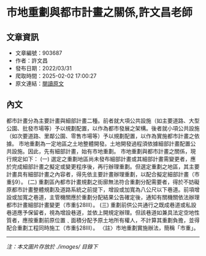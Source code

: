 # 市地重劃與都市計畫之關係,許文昌老師

## 文章資訊
- 文章編號：903687
- 作者：許文昌
- 發布日期：2022/03/31
- 爬取時間：2025-02-02 17:00:27
- 原文連結：[閱讀原文](https://real-estate.get.com.tw/Columns/detail.aspx?no=903687)

## 內文
都市計畫分為主要計畫與細部計畫二種。前者就大項公共設施（如主要道路、大型公園、批發市場等）予以規劃配置，以作為都市發展之架構。後者就小項公共設施（如次要道路、里鄰公園、零售市場等）予以規劃配置，以作為實施都市計畫之依據。
市地重劃為一定地區之土地整體開發。土地開發過程須依據細部計畫配置公共設施。因此，先有細部計畫，始有市地重劃。
市地重劃與都市計畫之關係，現行規定如下：
(一) 選定之重劃地區尚未發布細部計畫或其細部計畫需變更者，應於完成細部計畫之擬定或變更程序後，再行辦理重劃。但選定重劃之地區，其主要計畫具有細部計畫之內容者，得先依主要計畫辦理重劃，以配合擬定細部計畫（市重§9）。
(二) 重劃區內都市計畫規劃之街廓無法符合重劃分配需要者，得於不妨礙原都市計畫整體規劃及道路系統之前提下，增設或加寬為八公尺以下巷道。前項增設或加寬之巷道，主管機關應於重劃分配結果公告確定後，通知有關機關依法辦理都市計畫細部計畫變更（市重§28ⅠⅡ）。
(三) 重劃前供公共通行之既成巷道或私設巷道應予保留者，視為增設巷道，並依上開規定辦理。但該巷道如兼具法定空地性質者，應按重劃前原位置﹑面積分配予原土地所有權人，不計算其重劃負擔，並得配合重劃工程同時施工（市重§28Ⅲ）。
〈註〉市地重劃實施辦法，簡稱「市重」。

---
*注：本文圖片存放於 ./images/ 目錄下*
